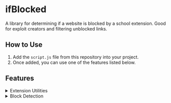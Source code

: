 # ifBlocked

A library for determining if a website is blocked by a school extension. Good for exploit creators and filtering unblocked links.

## How to Use

1. Add the `script.js` file from this repository into your project.
2. Once added, you can use one of the features listed below.

## Features 

<details>
  <summary>Extension Utilities</summary>

You can detect school extensions in the browser and create custom handling for each one. You can also refer to the 'school' variable (true/false) for broad detection. 

```javascript
extensionUtil.check().then(result => {
  if (result.some(ext => ext.name === "Linewize")) {
    console.log("linewize");
  }
});
```
</details>
<details>
  <summary>Block Detection</summary>
You can detect if a website is blocked by a school extension, a tool for error handling and using alternative links.

```javascript
if (blocked('github.com')) {
  console.log("blocked");
}
```
</details>


